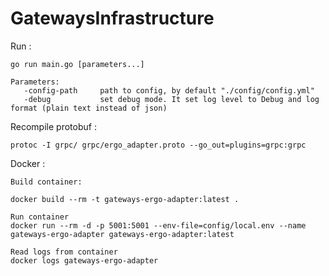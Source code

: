 # GatewaysInfrastructure

Run :

    go run main.go [parameters...] 
    
    Parameters:
       -config-path     path to config, by default "./config/config.yml"
       -debug           set debug mode. It set log level to Debug and log format (plain text instead of json)

Recompile protobuf :
    
    protoc -I grpc/ grpc/ergo_adapter.proto --go_out=plugins=grpc:grpc
    
Docker :
    
    Build container:
    
    docker build --rm -t gateways-ergo-adapter:latest .
    
    Run container
    docker run --rm -d -p 5001:5001 --env-file=config/local.env --name gateways-ergo-adapter gateways-ergo-adapter:latest
    
    Read logs from container
    docker logs gateways-ergo-adapter
